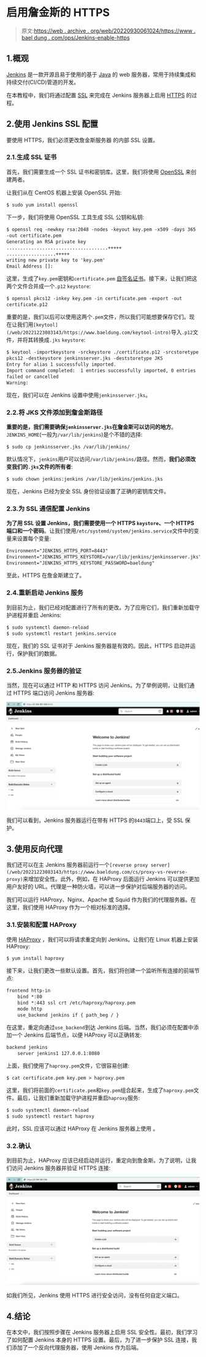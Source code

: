 # 启用詹金斯的 HTTPS

> 原文:[https://web . archive . org/web/20220930061024/https://www . bael dung . com/ops/Jenkins-enable-https](https://web.archive.org/web/20220930061024/https://www.baeldung.com/ops/jenkins-enable-https)

## 1.概观

[Jenkins](/web/20221223083143/https://www.baeldung.com/linux/jenkins-install-run) 是一款开源且易于使用的基于 [Java](/web/20221223083143/https://www.baeldung.com/java-tutorial) 的 web 服务器，常用于持续集成和持续交付(CI/CD)管道的开发。

在本教程中，我们将通过配置 [SSL](/web/20221223083143/https://www.baeldung.com/cs/ssl-vs-tls) 来完成在 Jenkins 服务器上启用 [HTTPS](/web/20221223083143/https://www.baeldung.com/cs/https-urls-encrypted) 的过程。

## 2.使用 Jenkins SSL 配置

要使用 HTTPS，我们必须更改詹金斯服务器 的内部 SSL 设置。

### 2.1.生成 SSL 证书

首先，我们需要生成一个 SSL 证书和密钥库。这里，我们将使用 [OpenSSL](/web/20221223083143/https://www.baeldung.com/linux/openssl-extract-certificate-info#the-openssl-tool) 来创建两者。

让我们从在 CentOS 机器上安装 OpenSSL 开始:

```
$ sudo yum install openssl
```

下一步，我们将使用 OpenSSL 工具生成 SSL 公钥和私钥:

```
$ openssl req -newkey rsa:2048 -nodes -keyout key.pem -x509 -days 365 -out certificate.pem
Generating an RSA private key
.....................................+++++
..................+++++
writing new private key to 'key.pem'
Email Address []:
```

这里，生成了`key.pem`密钥和`certificate.pem` [自签名证书](/web/20221223083143/https://www.baeldung.com/openssl-self-signed-cert)。接下来，让我们把这两个文件合并成一个`.p12` `keystore`:

```
$ openssl pkcs12 -inkey key.pem -in certificate.pem -export -out certificate.p12
```

重要的是，我们以后可以使用这两个`.pem`文件，所以我们可能想要保存它们。现在让我们用`[keytool](/web/20221223083143/https://www.baeldung.com/keytool-intro)`导入`.p12`文件，并将其转换成`.jks` `keystore`:

```
$ keytool -importkeystore -srckeystore ./certificate.p12 -srcstoretype pkcs12 -destkeystore jenkinsserver.jks -deststoretype JKS
Entry for alias 1 successfully imported.
Import command completed:  1 entries successfully imported, 0 entries failed or cancelled
Warning:
```

现在，我们可以在 Jenkins 设置中使用`jenkinsserver.jks`。

### 2.2.将 JKS 文件添加到詹金斯路径

**重要的是，我们需要确保`jenkinsserver.jks`在詹金斯可以访问的地方**。`JENKINS_HOME`(一般为`/var/lib/jenkins`)是个不错的选择:

```
$ sudo cp jenkinsserver.jks /var/lib/jenkins/
```

默认情况下，`jenkins`用户可以访问`/var/lib/jenkins/`路径。然而，**我们必须改变我们的`.jks`文件的所有者**:

```
$ sudo chown jenkins:jenkins /var/lib/jenkins/jenkins.jks
```

现在，Jenkins 已经为安全 SSL 身份验证设置了正确的密钥库文件。

### 2.3.为 SSL 通信配置 Jenkins

**为了用 SSL 设置 Jenkins，我们需要使用一个 HTTPS `keystore`、一个 HTTPS 端口和一个密码**。让我们使用`/etc/systemd/system/jenkins.service`文件中的变量来设置每个变量:

```
Environment="JENKINS_HTTPS_PORT=8443"
Environment="JENKINS_HTTPS_KEYSTORE=/var/lib/jenkins/jenkinsserver.jks"
Environment="JENKINS_HTTPS_KEYSTORE_PASSWORD=baeldung"
```

至此，HTTPS 在詹金斯建立了。

### 2.4.重新启动 Jenkins 服务

到目前为止，我们已经对配置进行了所有的更改。为了应用它们，我们重新加载守护进程并重启 Jenkins:

```
$ sudo systemctl daemon-reload
$ sudo systemctl restart jenkins.service 
```

现在，我们的 SSL 证书对于 Jenkins 服务器是有效的。因此，HTTPS 启动并运行，保护我们的数据。

### 2.5.Jenkins 服务器的验证

当然，现在可以通过 HTTP 和 HTTPS 访问 Jenkins。为了举例说明，让我们通过 HTTPS 端口访问 Jenkins 服务器:

[![jenkins ssl](img/7d0bbc52d215839addeffcf8891b6d83.png)](/web/20221223083143/https://www.baeldung.com/wp-content/uploads/2022/10/jenkins_ssl.png)

我们可以看到，Jenkins 服务器运行在带有 HTTPS 的`8443`端口上，受 SSL 保护。

## 3.使用反向代理

我们还可以在主 Jenkins 服务器前运行一个`[reverse proxy server](/web/20221223083143/https://www.baeldung.com/cs/proxy-vs-reverse-proxy)`来增加安全性。此外，例如，在 HAProxy 后面运行 Jenkins 可以提供更加用户友好的 URL。代理是一种防火墙，可以进一步保护对后端服务器的访问。

我们可以运行 HAProxy、Nginx、Apache 或 Squid 作为我们的代理服务器。在这里，我们使用 HAProxy 作为一个相对标准的选择。

### 3.1.安装和配置 HAProxy

使用 [HAProxy](https://web.archive.org/web/20221223083143/https://www.haproxy.com/blog/using-haproxy-as-an-api-gateway-part-1/) ，我们可以将请求重定向到 Jenkins。让我们在 Linux 机器上安装 HAProxy:

```
$ yum install haproxy
```

接下来，让我们更改一些默认设置。首先，我们将创建一个监听所有连接的前端节点:

```
frontend http-in
    bind *:80
    bind *:443 ssl crt /etc/haproxy/haproxy.pem
    mode http
    use_backend jenkins if { path_beg / }
```

在这里，重定向通过`use_backend`到达 Jenkins 后端。当然，我们必须在配置中添加一个 Jenkins 后端节点，以便 HAProxy 可以正确转发:

```
backend jenkins
    server jenkins1 127.0.0.1:8080
```

上面，我们使用了`haproxy.pem`文件，它很容易创建:

```
$ cat certificate.pem key.pem > haproxy.pem
```

这里，我们将前面的`certificate.pem`和`key.pem`组合起来，生成了`haproxy.pem`文件。最后，让我们重新加载守护进程并重启`haproxy`服务:

```
$ sudo systemctl daemon-reload
$ sudo systemctl restart haproxy
```

此时，SSL 应该可以通过 HAProxy 在 Jenkins 服务器上使用 。

### 3.2.确认

到目前为止，HAProxy 应该已经启动并运行，重定向到詹金斯。为了说明，让我们访问 Jenkins 服务器并验证 HTTPS 连接:

[![jenkins haproxy](img/c60d329e62fe26261a33feeb368fc9e9.png)](/web/20221223083143/https://www.baeldung.com/wp-content/uploads/2022/10/jenkins_haproxy.png)

如我们所见，Jenkins 使用 HTTPS 进行安全访问，没有任何自定义端口。

## 4.结论

在本文中，我们按照步骤在 Jenkins 服务器上启用 SSL 安全性。最初，我们学习了如何配置 Jenkins 本身的 HTTPS 设置。最后，为了进一步保护 SSL 连接，我们添加了一个反向代理服务器，使用 Jenkins 作为后端。
